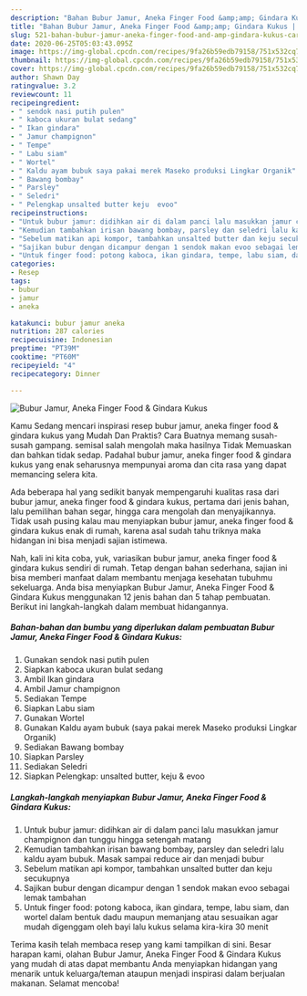 ```yaml
---
description: "Bahan Bubur Jamur, Aneka Finger Food &amp;amp; Gindara Kukus | Cara Masak Bubur Jamur, Aneka Finger Food &amp;amp; Gindara Kukus Yang Lezat Sekali"
title: "Bahan Bubur Jamur, Aneka Finger Food &amp;amp; Gindara Kukus | Cara Masak Bubur Jamur, Aneka Finger Food &amp;amp; Gindara Kukus Yang Lezat Sekali"
slug: 521-bahan-bubur-jamur-aneka-finger-food-and-amp-gindara-kukus-cara-masak-bubur-jamur-aneka-finger-food-and-amp-gindara-kukus-yang-lezat-sekali
date: 2020-06-25T05:03:43.095Z
image: https://img-global.cpcdn.com/recipes/9fa26b59edb79158/751x532cq70/bubur-jamur-aneka-finger-food-gindara-kukus-foto-resep-utama.jpg
thumbnail: https://img-global.cpcdn.com/recipes/9fa26b59edb79158/751x532cq70/bubur-jamur-aneka-finger-food-gindara-kukus-foto-resep-utama.jpg
cover: https://img-global.cpcdn.com/recipes/9fa26b59edb79158/751x532cq70/bubur-jamur-aneka-finger-food-gindara-kukus-foto-resep-utama.jpg
author: Shawn Day
ratingvalue: 3.2
reviewcount: 11
recipeingredient:
- " sendok nasi putih pulen"
- " kaboca ukuran bulat sedang"
- " Ikan gindara"
- " Jamur champignon"
- " Tempe"
- " Labu siam"
- " Wortel"
- " Kaldu ayam bubuk saya pakai merek Maseko produksi Lingkar Organik"
- " Bawang bombay"
- " Parsley"
- " Seledri"
- " Pelengkap unsalted butter keju  evoo"
recipeinstructions:
- "Untuk bubur jamur: didihkan air di dalam panci lalu masukkan jamur champignon dan tunggu hingga setengah matang"
- "Kemudian tambahkan irisan bawang bombay, parsley dan seledri lalu kaldu ayam bubuk. Masak sampai reduce air dan menjadi bubur"
- "Sebelum matikan api kompor, tambahkan unsalted butter dan keju secukupnya"
- "Sajikan bubur dengan dicampur dengan 1 sendok makan evoo sebagai lemak tambahan"
- "Untuk finger food: potong kaboca, ikan gindara, tempe, labu siam, dan wortel dalam bentuk dadu maupun memanjang atau sesuaikan agar mudah digenggam oleh bayi lalu kukus selama kira-kira 30 menit"
categories:
- Resep
tags:
- bubur
- jamur
- aneka

katakunci: bubur jamur aneka 
nutrition: 287 calories
recipecuisine: Indonesian
preptime: "PT39M"
cooktime: "PT60M"
recipeyield: "4"
recipecategory: Dinner

---
```



![Bubur Jamur, Aneka Finger Food &amp; Gindara Kukus](https://img-global.cpcdn.com/recipes/9fa26b59edb79158/751x532cq70/bubur-jamur-aneka-finger-food-gindara-kukus-foto-resep-utama.jpg)

Kamu Sedang mencari inspirasi resep bubur jamur, aneka finger food &amp; gindara kukus yang Mudah Dan Praktis? Cara Buatnya memang susah-susah gampang. semisal salah mengolah maka hasilnya Tidak Memuaskan dan bahkan tidak sedap. Padahal bubur jamur, aneka finger food &amp; gindara kukus yang enak seharusnya mempunyai aroma dan cita rasa yang dapat memancing selera kita.

Ada beberapa hal yang sedikit banyak mempengaruhi kualitas rasa dari bubur jamur, aneka finger food &amp; gindara kukus, pertama dari jenis bahan, lalu pemilihan bahan segar, hingga cara mengolah dan menyajikannya. Tidak usah pusing kalau mau menyiapkan bubur jamur, aneka finger food &amp; gindara kukus enak di rumah, karena asal sudah tahu triknya maka hidangan ini bisa menjadi sajian istimewa.




Nah, kali ini kita coba, yuk, variasikan bubur jamur, aneka finger food &amp; gindara kukus sendiri di rumah. Tetap dengan bahan sederhana, sajian ini bisa memberi manfaat dalam membantu menjaga kesehatan tubuhmu sekeluarga. Anda bisa menyiapkan Bubur Jamur, Aneka Finger Food &amp; Gindara Kukus menggunakan 12 jenis bahan dan 5 tahap pembuatan. Berikut ini langkah-langkah dalam membuat hidangannya.

<!--inarticleads1-->

##### Bahan-bahan dan bumbu yang diperlukan dalam pembuatan Bubur Jamur, Aneka Finger Food &amp; Gindara Kukus:

1. Gunakan  sendok nasi putih pulen
1. Siapkan  kaboca ukuran bulat sedang
1. Ambil  Ikan gindara
1. Ambil  Jamur champignon
1. Sediakan  Tempe
1. Siapkan  Labu siam
1. Gunakan  Wortel
1. Gunakan  Kaldu ayam bubuk (saya pakai merek Maseko produksi Lingkar Organik)
1. Sediakan  Bawang bombay
1. Siapkan  Parsley
1. Sediakan  Seledri
1. Siapkan  Pelengkap: unsalted butter, keju &amp; evoo




<!--inarticleads2-->

##### Langkah-langkah menyiapkan Bubur Jamur, Aneka Finger Food &amp; Gindara Kukus:

1. Untuk bubur jamur: didihkan air di dalam panci lalu masukkan jamur champignon dan tunggu hingga setengah matang
1. Kemudian tambahkan irisan bawang bombay, parsley dan seledri lalu kaldu ayam bubuk. Masak sampai reduce air dan menjadi bubur
1. Sebelum matikan api kompor, tambahkan unsalted butter dan keju secukupnya
1. Sajikan bubur dengan dicampur dengan 1 sendok makan evoo sebagai lemak tambahan
1. Untuk finger food: potong kaboca, ikan gindara, tempe, labu siam, dan wortel dalam bentuk dadu maupun memanjang atau sesuaikan agar mudah digenggam oleh bayi lalu kukus selama kira-kira 30 menit




Terima kasih telah membaca resep yang kami tampilkan di sini. Besar harapan kami, olahan Bubur Jamur, Aneka Finger Food &amp; Gindara Kukus yang mudah di atas dapat membantu Anda menyiapkan hidangan yang menarik untuk keluarga/teman ataupun menjadi inspirasi dalam berjualan makanan. Selamat mencoba!
